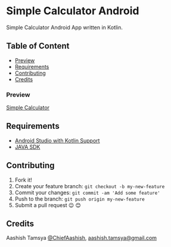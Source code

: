 # Simple Calculator Android

Simple Calculator Android App written in Kotlin.

## Table of Content

-	[Preview](#preview)
-	[Requirements](#requirements)
-	[Contributing](#contributing)
-	[Credits](#credits)

### Preview

[Simple Calculator](/Resources/SimpleCalculator.gif)

## Requirements
* [Android Studio with Kotlin Support](https://developer.android.com/studio/preview/index.html)
* [JAVA SDK](http://www.oracle.com/technetwork/java/javase/downloads/jdk8-downloads-2133151.html)

## Contributing

1. Fork it!
2. Create your feature branch: `git checkout -b my-new-feature`
3. Commit your changes: `git commit -am 'Add some feature'`
4. Push to the branch: `git push origin my-new-feature`
5. Submit a pull request 😉 😊

## Credits

Aashish Tamsya [@ChiefAashish](https://www.twitter.com/chiefaashish),
aashish.tamsya@gmail.com